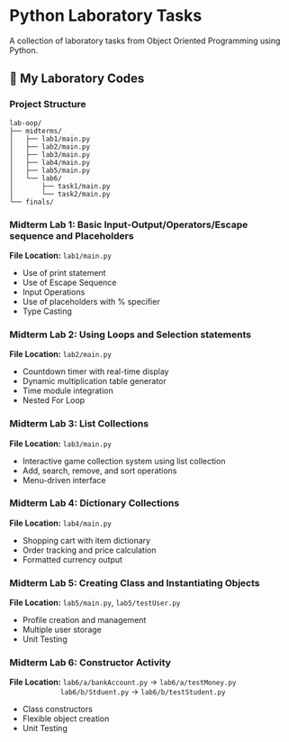 # Python Laboratory Tasks

A collection of laboratory tasks from Object Oriented Programming using Python.

## 🚀 My Laboratory Codes

### Project Structure

```
lab-oop/
├── midterms/
│   ├── lab1/main.py
│   ├── lab2/main.py
│   ├── lab3/main.py
│   ├── lab4/main.py
│   ├── lab5/main.py
│   └── lab6/
│       ├── task1/main.py
│       └── task2/main.py
└── finals/
```
### Midterm Lab 1: Basic Input-Output/Operators/Escape sequence and Placeholders 
**File Location:** `lab1/main.py`
- Use of print statement
- Use of Escape Sequence
- Input Operations
- Use of placeholders with % specifier
- Type Casting

### Midterm Lab 2: Using Loops and Selection statements 
**File Location:** `lab2/main.py`
- Countdown timer with real-time display
- Dynamic multiplication table generator
- Time module integration
- Nested For Loop

### Midterm Lab 3: List Collections
**File Location:** `lab3/main.py`
- Interactive game collection system using list collection 
- Add, search, remove, and sort operations
- Menu-driven interface

### Midterm Lab 4: Dictionary Collections
**File Location:** `lab4/main.py`
- Shopping cart with item dictionary
- Order tracking and price calculation
- Formatted currency output

### Midterm Lab 5: Creating Class and Instantiating Objects
**File Location:** `lab5/main.py`, `lab5/testUser.py`
- Profile creation and management
- Multiple user storage
- Unit Testing

### Midterm Lab 6: Constructor Activity
**File Location:** `lab6/a/bankAccount.py` -> `lab6/a/testMoney.py`  
&nbsp;&nbsp;&nbsp;&nbsp;&nbsp;&nbsp;&nbsp;&nbsp;&nbsp;&nbsp;&nbsp;&nbsp;&nbsp;&nbsp;&nbsp;&nbsp;&nbsp;&nbsp;&nbsp;&nbsp;&nbsp;&nbsp;&nbsp;`lab6/b/Stduent.py` -> `lab6/b/testStudent.py`
- Class constructors
- Flexible object creation
- Unit Testing
